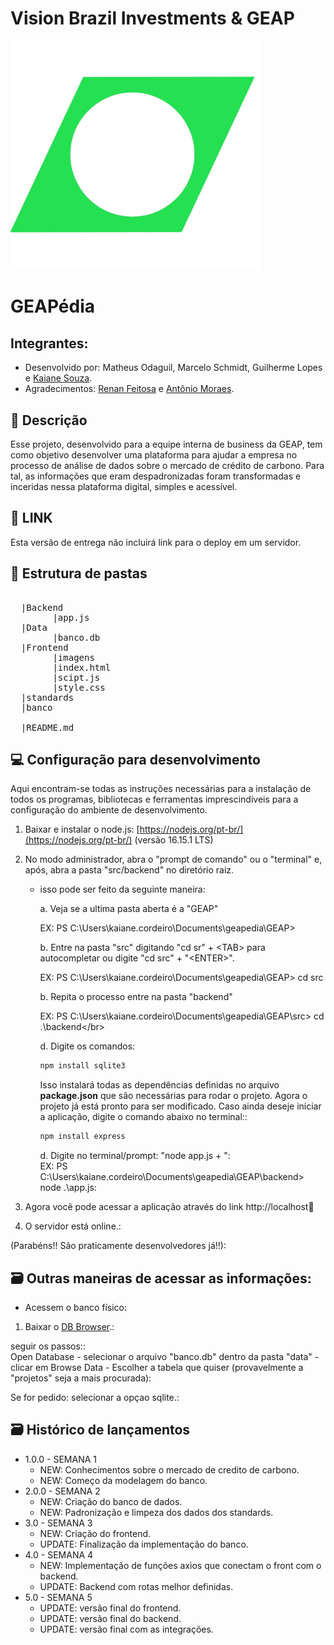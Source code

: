 # Vision Brazil Investments & GEAP
<p>
<a href= "https://visionbrazil.com/"><img src="./src/frontend/imagens/GEAP_LOGO-removebg-preview.png" alt="GEAP" border="0" width="400"></a>
</p>

# GEAPédia

##  Integrantes: 
- Desenvolvido por: Matheus Odaguil, Marcelo Schmidt, Guilherme Lopes e <a href="https://www.linkedin.com/in/kaiane-souza-cordeiro-696076268/">Kaiane Souza</a>.
- Agradecimentos: <a href="https://www.linkedin.com/in/renan-feitosa-44328524a/">Renan Feitosa</a> e <a href="https://www.linkedin.com/in/antoniobfm/">Antônio Moraes</a>.

## 📝 Descrição

Esse projeto, desenvolvido para a equipe interna de business da GEAP, tem  como objetivo desenvolver uma plataforma para ajudar a empresa  no processo de análise de dados sobre o mercado de crédito de carbono. Para tal, as informações que eram despadronizadas foram transformadas e inceridas nessa plataforma digital, simples e acessível.

## 📝 LINK

Esta versão de entrega não incluirá link para o deploy em um servidor.


## 📁 Estrutura de pastas

<pre>

  |Backend
        |app.js
  |Data
        |banco.db
  |Frontend
        |imagens
        |index.html
        |scipt.js
        |style.css
  |standards
  |banco

  |README.md
</pre>


## 💻 Configuração para desenvolvimento

Aqui encontram-se todas as instruções necessárias para a instalação de todos os programas, bibliotecas e ferramentas imprescindíveis para a configuração do ambiente de desenvolvimento.

1.  Baixar e instalar o node.js:  [https://nodejs.org/pt-br/](https://nodejs.org/pt-br/) (versão 16.15.1 LTS)</br>

2.  No modo administrador, abra o "prompt de comando" ou o "terminal" e, após,  abra a pasta "src/backend" no diretório raiz.</br>

    - isso pode ser feito da seguinte maneira: </br>


        a. Veja se a ultima pasta aberta é a "GEAP"</br>

        EX: PS C:\Users\kaiane.cordeiro\Documents\geapedia\GEAP> </br>

        
        b. Entre na pasta "src" digitando "cd sr" + \<TAB> para autocompletar ou digite "cd src" + "\<ENTER>". </br>

        EX: PS C:\Users\kaiane.cordeiro\Documents\geapedia\GEAP> cd src</br>

        b. Repita o processo entre na pasta "backend"</br>


        EX: PS C:\Users\kaiane.cordeiro\Documents\geapedia\GEAP\src> cd .\backend\</br>

        
        d. Digite os comandos:</br>


        ```sh
        npm install sqlite3
        ```

        Isso instalará todas as dependências definidas no arquivo <b>package.json</b> que são necessárias para rodar o projeto. Agora o projeto já está pronto para ser modificado. Caso ainda deseje iniciar a aplicação, digite o comando abaixo no terminal::</br>


        ```sh
        npm install express
        ```

        d. Digite no terminal/prompt: "node app.js + <ENTER>":</br>
        EX: PS C:\Users\kaiane.cordeiro\Documents\geapedia\GEAP\backend> node .\app.js:</br>


5. Agora você pode acessar a aplicação através do link http://localhost:1234:</br>
6. O servidor está online.:</br>

(Parabéns!! São praticamente desenvolvedores já!!):</br>

## 🗃 Outras maneiras de acessar as informações:

- Acessem o banco físico:</br>

1. Baixar o <a href="https://sqlitebrowser.org/dl/">DB Browser</a>.:</br>

seguir os passos::</br>
    Open Database - selecionar o arquivo "banco.db" dentro da pasta "data" - clicar em Browse Data - Escolher a tabela que quiser (provavelmente a "projetos" seja a mais procurada):</br>

Se for pedido: selecionar a opçao sqlite.:</br>


## 🗃 Histórico de lançamentos

* 1.0.0 - SEMANA 1
    * NEW: Conhecimentos sobre o mercado de credito de carbono.
    * NEW: Começo da modelagem do banco.
* 2.0.0 - SEMANA 2
    * NEW: Criação do banco de dados.
    * NEW: Padronização e limpeza dos dados dos standards.
* 3.0 - SEMANA 3
    * NEW: Criação do frontend.
    * UPDATE: Finalização da implementação do banco.
* 4.0 - SEMANA 4
    * NEW: Implementação de funções axios que conectam o front com o backend.
    * UPDATE: Backend com rotas melhor definidas.
* 5.0 - SEMANA 5
    * UPDATE: versão final do frontend.
    * UPDATE: versão final do backend.
    * UPDATE: versão final com as integrações.
